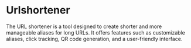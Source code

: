 # Urlshortener
The URL shortener is a tool designed to create shorter and more manageable aliases for long URLs. It offers features such as customizable aliases, click tracking, QR code generation, and a user-friendly interface.

